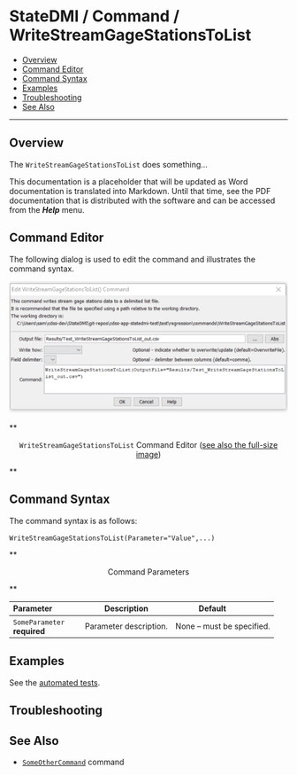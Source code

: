 # StateDMI / Command / WriteStreamGageStationsToList #

* [Overview](#overview)
* [Command Editor](#command-editor)
* [Command Syntax](#command-syntax)
* [Examples](#examples)
* [Troubleshooting](#troubleshooting)
* [See Also](#see-also)

-------------------------

## Overview ##

The `WriteStreamGageStationsToList` does something...

This documentation is a placeholder that will be updated as Word documentation is translated into Markdown.
Until that time, see the PDF documentation that is distributed with the software and can be accessed
from the ***Help*** menu.

## Command Editor ##

The following dialog is used to edit the command and illustrates the command syntax.

![WriteStreamGageStationsToList](WriteStreamGageStationsToList.png)

**<p style="text-align: center;">
`WriteStreamGageStationsToList` Command Editor (<a href="../WriteStreamGageStationsToList.png">see also the full-size image</a>)
</p>**

## Command Syntax ##

The command syntax is as follows:

```text
WriteStreamGageStationsToList(Parameter="Value",...)
```
**<p style="text-align: center;">
Command Parameters
</p>**

| **Parameter**&nbsp;&nbsp;&nbsp;&nbsp;&nbsp;&nbsp;&nbsp;&nbsp;&nbsp;&nbsp;&nbsp;&nbsp; | **Description** | **Default**&nbsp;&nbsp;&nbsp;&nbsp;&nbsp;&nbsp;&nbsp;&nbsp;&nbsp;&nbsp; |
| --------------|-----------------|----------------- |
|`SomeParameter`<br>**required**|Parameter description.|None – must be specified.|

## Examples ##

See the [automated tests](https://github.com/OpenWaterFoundation/cdss-app-statedmi-main/tree/master/test/regression/commands/WriteStreamGageStationsToList).

## Troubleshooting ##

## See Also ##

* [`SomeOtherCommand`](../SomeOtherCommand/SomeOtherCommand) command
